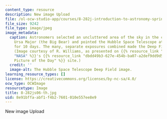 ```yaml
---
content_type: resource
description: New image Upload
file: /ol-ocw-studio-app/courses/8-282j-introduction-to-astronomy-spring-2006/8e91bffaabf1f4b27601010e557ee8e9_8-282js06-th.jpg
file_size: 9242
file_type: image/jpeg
image_metadata:
  caption: Astronomers selected an uncluttered area of the sky in the constellation
    Ursa Major (the Big Bear) and pointed the Hubble Space Telescope at a single spot
    for 10 days. The many, separate exposures combined made the Deep Field image above.
    (Image courtesy of R. Williams, as presented on {{% resource_link "5655382d-6246-4985-b9b6-ba94135d5fcb"
    "NASA" %}}'s {{% resource_link "dbdd49b3-627e-454b-ba07-a2def9dd9d59" "Astronomy
    Picture of the Day" %}} site.)
  credit: ''
  image-alt: The Hubble Space Telescope Deep Field image.
learning_resource_types: []
license: https://creativecommons.org/licenses/by-nc-sa/4.0/
ocw_type: OCWImage
resourcetype: Image
title: 8-282js06-th.jpg
uid: 8e91bffa-abf1-f4b2-7601-010e557ee8e9
---
```

New image Upload